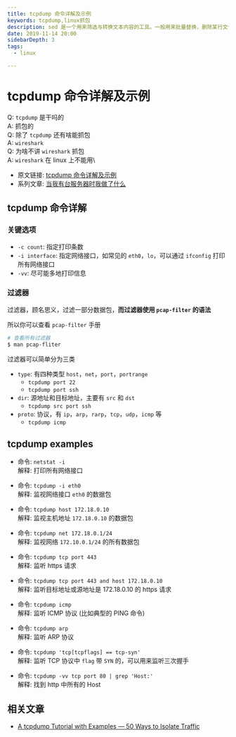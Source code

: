 ```yaml
---
title: tcpdump 命令详解及示例
keywords: tcpdump,linux抓包
description: sed 是一个用来筛选与转换文本内容的工具。一般用来批量替换，删除某行文件。如果想在 mac 中使用 sed，请使用 gsed 代替，不然会被坑
date: 2019-11-14 20:00
sidebarDepth: 3
tags:
  - linux

---
```


# tcpdump 命令详解及示例

Q: `tcpdump` 是干吗的\
A: 抓包的\
Q: 除了 `tcpdump` 还有啥能抓包\
A: `wireshark`\
Q: 为啥不讲 `wireshark` 抓包\
A: `wireshark` 在 linux 上不能用\

<!--more-->

+ 原文链接: [tcpdump 命令详解及示例](https://github.com/shfshanyue/op-note/blob/master/linux-tcpdump.md)
+ 系列文章: [当我有台服务器时我做了什么](https://github.com/shfshanyue/op-note)

## tcpdump 命令详解

### 关键选项

+ `-c count`: 指定打印条数
+ `-i interface`: 指定网络接口，如常见的 `eth0`，`lo`，可以通过 `ifconfig` 打印所有网络接口
+ `-vv`: 尽可能多地打印信息

### 过滤器

过滤器，顾名思义，过滤一部分数据包，**而过滤器使用 `pcap-filter` 的语法**

所以你可以查看 `pcap-filter` 手册

``` bash
# 查看所有过滤器
$ man pcap-fliter
```

过滤器可以简单分为三类

+ `type`: 有四种类型 `host`，`net`，`port`，`portrange`
    + `tcpdump port 22`
    + `tcpdump port ssh`
+ `dir`: 源地址和目标地址，主要有 `src` 和 `dst`
    + `tcpdump src port ssh`
+ `proto`: 协议，有 `ip`，`arp`，`rarp`，`tcp`，`udp`，`icmp` 等
    + `tcpdump icmp`

## tcpdump examples

+ 命令: `netstat -i`\
  解释: 打印所有网络接口

+ 命令: `tcpdump -i eth0`\
  解释: 监视网络接口 `eth0` 的数据包

+ 命令: `tcpdump host 172.18.0.10`\
  解释: 监视主机地址 `172.18.0.10` 的数据包

+ 命令: `tcpdump net 172.18.0.1/24`\
  解释: 监视网络 `172.10.0.1/24` 的所有数据包

+ 命令: `tcpdump tcp port 443`\
  解释: 监听 https 请求

+ 命令: `tcpdump tcp port 443 and host 172.18.0.10`\
  解释: 监听目标地址或源地址是 172.18.0.10 的 https 请求

+ 命令: `tcpdump icmp`\
  解释: 监听 ICMP 协议 (比如典型的 PING 命令)

+ 命令: `tcpdump arp`\
  解释: 监听 ARP 协议

+ 命令: `tcpdump 'tcp[tcpflags] == tcp-syn'`\
  解释: 监听 TCP 协议中 `flag` 带 `SYN` 的，可以用来监听三次握手

+ 命令: `tcpdump -vv tcp port 80 | grep 'Host:'`\
  解释: 找到 http 中所有的 Host 

## 相关文章

+ [A tcpdump Tutorial with Examples — 50 Ways to Isolate Traffic](https://danielmiessler.com/study/tcpdump/)
